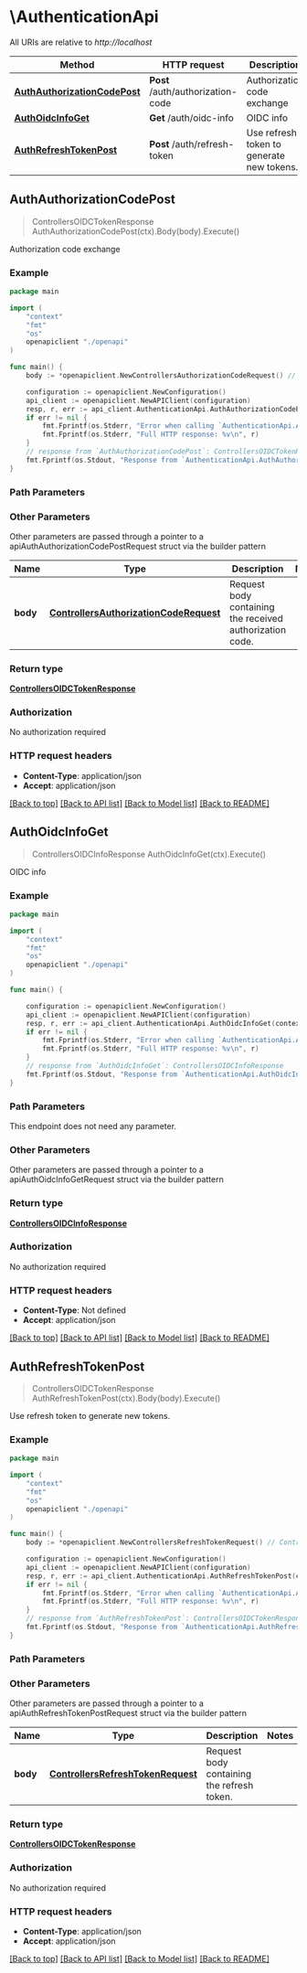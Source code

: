 # \AuthenticationApi

All URIs are relative to *http://localhost*

Method | HTTP request | Description
------------- | ------------- | -------------
[**AuthAuthorizationCodePost**](AuthenticationApi.md#AuthAuthorizationCodePost) | **Post** /auth/authorization-code | Authorization code exchange
[**AuthOidcInfoGet**](AuthenticationApi.md#AuthOidcInfoGet) | **Get** /auth/oidc-info | OIDC info
[**AuthRefreshTokenPost**](AuthenticationApi.md#AuthRefreshTokenPost) | **Post** /auth/refresh-token | Use refresh token to generate new tokens.



## AuthAuthorizationCodePost

> ControllersOIDCTokenResponse AuthAuthorizationCodePost(ctx).Body(body).Execute()

Authorization code exchange



### Example

```go
package main

import (
    "context"
    "fmt"
    "os"
    openapiclient "./openapi"
)

func main() {
    body := *openapiclient.NewControllersAuthorizationCodeRequest() // ControllersAuthorizationCodeRequest | Request body containing the received authorization code.

    configuration := openapiclient.NewConfiguration()
    api_client := openapiclient.NewAPIClient(configuration)
    resp, r, err := api_client.AuthenticationApi.AuthAuthorizationCodePost(context.Background()).Body(body).Execute()
    if err != nil {
        fmt.Fprintf(os.Stderr, "Error when calling `AuthenticationApi.AuthAuthorizationCodePost``: %v\n", err)
        fmt.Fprintf(os.Stderr, "Full HTTP response: %v\n", r)
    }
    // response from `AuthAuthorizationCodePost`: ControllersOIDCTokenResponse
    fmt.Fprintf(os.Stdout, "Response from `AuthenticationApi.AuthAuthorizationCodePost`: %v\n", resp)
}
```

### Path Parameters



### Other Parameters

Other parameters are passed through a pointer to a apiAuthAuthorizationCodePostRequest struct via the builder pattern


Name | Type | Description  | Notes
------------- | ------------- | ------------- | -------------
 **body** | [**ControllersAuthorizationCodeRequest**](ControllersAuthorizationCodeRequest.md) | Request body containing the received authorization code. | 

### Return type

[**ControllersOIDCTokenResponse**](ControllersOIDCTokenResponse.md)

### Authorization

No authorization required

### HTTP request headers

- **Content-Type**: application/json
- **Accept**: application/json

[[Back to top]](#) [[Back to API list]](../README.md#documentation-for-api-endpoints)
[[Back to Model list]](../README.md#documentation-for-models)
[[Back to README]](../README.md)


## AuthOidcInfoGet

> ControllersOIDCInfoResponse AuthOidcInfoGet(ctx).Execute()

OIDC info



### Example

```go
package main

import (
    "context"
    "fmt"
    "os"
    openapiclient "./openapi"
)

func main() {

    configuration := openapiclient.NewConfiguration()
    api_client := openapiclient.NewAPIClient(configuration)
    resp, r, err := api_client.AuthenticationApi.AuthOidcInfoGet(context.Background()).Execute()
    if err != nil {
        fmt.Fprintf(os.Stderr, "Error when calling `AuthenticationApi.AuthOidcInfoGet``: %v\n", err)
        fmt.Fprintf(os.Stderr, "Full HTTP response: %v\n", r)
    }
    // response from `AuthOidcInfoGet`: ControllersOIDCInfoResponse
    fmt.Fprintf(os.Stdout, "Response from `AuthenticationApi.AuthOidcInfoGet`: %v\n", resp)
}
```

### Path Parameters

This endpoint does not need any parameter.

### Other Parameters

Other parameters are passed through a pointer to a apiAuthOidcInfoGetRequest struct via the builder pattern


### Return type

[**ControllersOIDCInfoResponse**](ControllersOIDCInfoResponse.md)

### Authorization

No authorization required

### HTTP request headers

- **Content-Type**: Not defined
- **Accept**: application/json

[[Back to top]](#) [[Back to API list]](../README.md#documentation-for-api-endpoints)
[[Back to Model list]](../README.md#documentation-for-models)
[[Back to README]](../README.md)


## AuthRefreshTokenPost

> ControllersOIDCTokenResponse AuthRefreshTokenPost(ctx).Body(body).Execute()

Use refresh token to generate new tokens.

### Example

```go
package main

import (
    "context"
    "fmt"
    "os"
    openapiclient "./openapi"
)

func main() {
    body := *openapiclient.NewControllersRefreshTokenRequest() // ControllersRefreshTokenRequest | Request body containing the refresh token.

    configuration := openapiclient.NewConfiguration()
    api_client := openapiclient.NewAPIClient(configuration)
    resp, r, err := api_client.AuthenticationApi.AuthRefreshTokenPost(context.Background()).Body(body).Execute()
    if err != nil {
        fmt.Fprintf(os.Stderr, "Error when calling `AuthenticationApi.AuthRefreshTokenPost``: %v\n", err)
        fmt.Fprintf(os.Stderr, "Full HTTP response: %v\n", r)
    }
    // response from `AuthRefreshTokenPost`: ControllersOIDCTokenResponse
    fmt.Fprintf(os.Stdout, "Response from `AuthenticationApi.AuthRefreshTokenPost`: %v\n", resp)
}
```

### Path Parameters



### Other Parameters

Other parameters are passed through a pointer to a apiAuthRefreshTokenPostRequest struct via the builder pattern


Name | Type | Description  | Notes
------------- | ------------- | ------------- | -------------
 **body** | [**ControllersRefreshTokenRequest**](ControllersRefreshTokenRequest.md) | Request body containing the refresh token. | 

### Return type

[**ControllersOIDCTokenResponse**](ControllersOIDCTokenResponse.md)

### Authorization

No authorization required

### HTTP request headers

- **Content-Type**: application/json
- **Accept**: application/json

[[Back to top]](#) [[Back to API list]](../README.md#documentation-for-api-endpoints)
[[Back to Model list]](../README.md#documentation-for-models)
[[Back to README]](../README.md)

